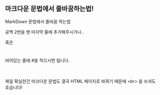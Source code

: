 ## 마크다운 문법에서 줄바꿈하는법!
MarkDown 문법에서 줄바꿈 하는법

공백 2번을 맨 마지막 줄에 추가해주시거나..  

혹은
#
비어있는 줄에 #을 적으시면 됩니다.

<br><br>
제일 확실한건 마크다운 문법도 결국 HTML 페이지로 바뀌기 때문에 &lt;br> 을 쓰셔도 죠습니다!